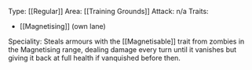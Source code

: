Type: [[Regular]]
Area: [[Training Grounds]]
Attack: n/a
Traits:
- [[Magnetising]] (own lane)

Speciality: Steals armours with the [[Magnetisable]] trait from zombies in the Magnetising range, dealing damage every turn until it vanishes but giving it back at full health if vanquished before then.